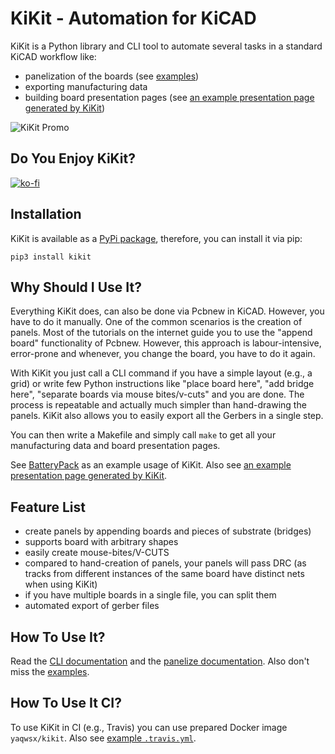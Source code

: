 # KiKit - Automation for KiCAD

KiKit is a Python library and CLI tool to automate several tasks in a standard
KiCAD workflow like:

- panelization of the boards (see [examples](doc/examples.md))
- exporting manufacturing data
- building board presentation pages (see [an example presentation page generated
  by KiKit](https://roboticsbrno.github.io/RB0002-BatteryPack))

![KiKit Promo](https://github.com/yaqwsx/KiKit/blob/master/doc/resources/promo.jpg?raw=true)

## Do You Enjoy KiKit?

[![ko-fi](https://www.ko-fi.com/img/githubbutton_sm.svg)](https://ko-fi.com/E1E2181LU)

## Installation

KiKit is available as a [PyPi package](https://pypi.org/project/KiKit/), therefore, you can install it via pip:

```
pip3 install kikit
```

## Why Should I Use It?

Everything KiKit does, can also be done via Pcbnew in KiCAD. However, you have
to do it manually. One of the common scenarios is the creation of panels. Most
of the tutorials on the internet guide you to use the "append board"
functionality of Pcbnew. However, this approach is labour-intensive, error-prone
and whenever, you change the board, you have to do it again.

With KiKit you just call a CLI command if you have a simple layout (e.g., a
grid) or write few Python instructions like "place board here", "add bridge
here", "separate boards via mouse bites/v-cuts" and you are done. The process is
repeatable and actually much simpler than hand-drawing the panels. KiKit also
allows you to easily export all the Gerbers in a single step.

You can then write a Makefile and simply call `make` to get all your
manufacturing data and board presentation pages.


See [BatteryPack](https://github.com/RoboticsBrno/RB0002-BatteryPack) as an
example usage of KiKit. Also see [an example presentation page generated by
KiKit](https://roboticsbrno.github.io/RB0002-BatteryPack).

## Feature List

- create panels by appending boards and pieces of substrate (bridges)
- supports board with arbitrary shapes
- easily create mouse-bites/V-CUTS
- compared to hand-creation of panels, your panels will pass DRC (as tracks from
  different instances of the same board have distinct nets when using KiKit)
- if you have multiple boards in a single file, you can split them
- automated export of gerber files

## How To Use It?

Read the [CLI documentation](doc/cli.md) and the [panelize
documentation](doc/panelization.md). Also don't miss the
[examples](doc/examples.md).

## How To Use It CI?

To use KiKit in CI (e.g., Travis) you can use prepared Docker image
`yaqwsx/kikit`. Also see [example `.travis.yml`](https://github.com/RoboticsBrno/RB0002-BatteryPack/blob/master/.travis.yml).